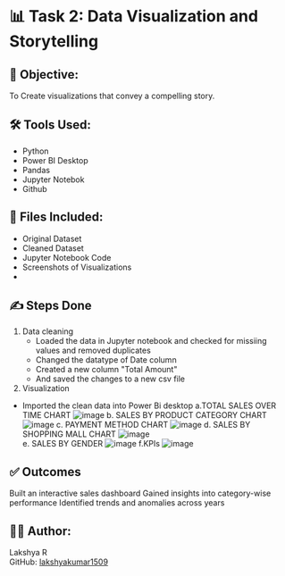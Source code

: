 # :bar_chart: Task 2: Data Visualization and Storytelling

## :rocket:  Objective:
 To Create visualizations that convey a compelling story.
 
## :hammer_and_wrench: Tools Used:
- Python
- Power BI Desktop
- Pandas
- Jupyter Notebok
- Github

## :file_folder: Files Included:
- Original Dataset
- Cleaned Dataset
- Jupyter Notebook Code
- Screenshots of Visualizations
- 

## :writing_hand: Steps Done
1. Data cleaning
     - Loaded the data in Jupyter notebook and checked for missiing values and removed duplicates
     - Changed the datatype of Date column
     - Created a new column "Total Amount"
     - And saved the changes to a new csv file
2.  Visualization
- Imported the clean data into Power Bi desktop
   a.TOTAL SALES OVER TIME CHART
    ![image](https://github.com/user-attachments/assets/68070e07-72df-4ddd-966d-7a26db89f83a)
  b. SALES BY PRODUCT CATEGORY CHART
    ![image](https://github.com/user-attachments/assets/049e8ad7-891a-41ac-83d8-d79caed5fc8d)
  c. PAYMENT METHOD CHART
    ![image](https://github.com/user-attachments/assets/8fe38952-3f3b-44fb-9889-baf2a47f3108)
  d. SALES BY SHOPPING MALL CHART
    ![image](https://github.com/user-attachments/assets/4f68a1d1-d97f-460a-900c-ca5442394a88)   
  e. SALES BY GENDER
     ![image](https://github.com/user-attachments/assets/9ce04dc4-1929-4828-ab49-d394d82802c9)
  f.KPIs
    ![image](https://github.com/user-attachments/assets/45dd04d2-59aa-4cc8-b083-886a7fbe1957)

## :white_check_mark: Outcomes
  Built an interactive sales dashboard
  Gained insights into category-wise performance
  Identified trends and anomalies across years

## :woman_technologist: Author:
Lakshya R  
GitHub: [lakshyakumar1509](https://github.com/lakshyakumar1509)

